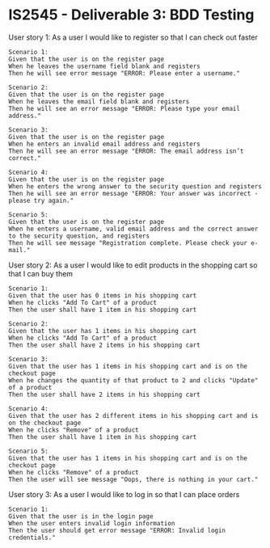 # IS2545 - Deliverable 3: BDD Testing

User story 1:
As a user
I would like to register
so that I can check out faster

	Scenario 1:
	Given that the user is on the register page
	When he leaves the username field blank and registers
	Then he will see error message "ERROR: Please enter a username."

	Scenario 2:
	Given that the user is on the register page
	When he leaves the email field blank and registers
	Then he will see an error message "ERROR: Please type your email address."
	
	Scenario 3:
	Given that the user is on the register page
	When he enters an invalid email address and registers
	Then he will see an error message "ERROR: The email address isn’t correct."	

	Scenario 4:
	Given that the user is on the register page
	When he enters the wrong answer to the security question and registers
	Then he will see an error message "ERROR: Your answer was incorrect - please try again."
	
	Scenario 5:
	Given that the user is on the register page
	When he enters a username, valid email address and the correct answer to the security question, and registers
	Then he will see message "Registration complete. Please check your e-mail."

User story 2:
As a user
I would like to edit products in the shopping cart
so that I can buy them
	
	Scenario 1:
	Given that the user has 0 items in his shopping cart
	When he clicks "Add To Cart" of a product
	Then the user shall have 1 item in his shopping cart
	
	Scenario 2:
	Given that the user has 1 items in his shopping cart
	When he clicks "Add To Cart" of a product
	Then the user shall have 2 items in his shopping cart
	
	Scenario 3:
	Given that the user has 1 items in his shopping cart and is on the checkout page
	When he changes the quantity of that product to 2 and clicks "Update" of a product
	Then the user shall have 2 items in his shopping cart
	
	Scenario 4:
	Given that the user has 2 different items in his shopping cart and is on the checkout page
	When he clicks "Remove" of a product
	Then the user shall have 1 item in his shopping cart
	
	Scenario 5:
	Given that the user has 1 items in his shopping cart and is on the checkout page
	When he clicks "Remove" of a product
	Then the user will see message "Oops, there is nothing in your cart."
	

User story 3:
As a user
I would like to log in
so that I can place orders

	Scenario 1:
	Given that the user is in the login page
	When the user enters invalid login information
	Then the user should get error message "ERROR: Invalid login credentials."
